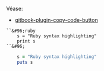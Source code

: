 Véase:

* [gitbook-plugin-copy-code-button](https://github.com/WebEngage/gitbook-plugin-copy-code-button)

```
``&#96;ruby
    s = "Ruby syntax highlighting"
    print s
``&#96;
```

```ruby
    s = "Ruby syntax highlighting"
    puts s
```

